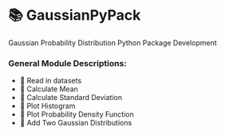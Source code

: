 # :books: GaussianPyPack

Gaussian Probability Distribution Python Package Development

###  General Module Descriptions:
* :closed_book: Read in datasets
* :orange_book: Calculate Mean
* :green_book: Calculate Standard Deviation
* :closed_book: Plot Histogram
* :orange_book: Plot Probability Density Function
* :green_book: Add Two Gaussian Distributions

